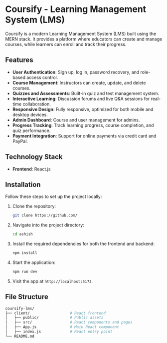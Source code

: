 # Coursify - Learning Management System (LMS)

Coursify is a modern Learning Management System (LMS) built using the MERN stack. It provides a platform where educators can create and manage courses, while learners can enroll and track their progress.

## Features

- **User Authentication**: Sign up, log in, password recovery, and role-based access control.
- **Course Management**: Instructors can create, update, and delete courses.
- **Quizzes and Assessments**: Built-in quiz and test management system.
- **Interactive Learning**: Discussion forums and live Q&A sessions for real-time collaboration.
- **Responsive Design**: Fully responsive, optimized for both mobile and desktop devices.
- **Admin Dashboard**: Course and user management for admins.
- **Progress Tracking**: Track learning progress, course completion, and quiz performance.
- **Payment Integration**: Support for online payments via credit card and PayPal.

## Technology Stack

- **Frontend**: React.js

## Installation

Follow these steps to set up the project locally:

1. Clone the repository:
    ```bash
    git clone https://github.com/
    ```

2. Navigate into the project directory:
    ```bash
    cd ashish
    ```

3. Install the required dependencies for both the frontend and backend:
    ```bash
    npm install
    ```


4. Start the application:
    ```bash
    npm run dev
    ```

5. Visit the app at `http://localhost:5173`.

## File Structure

```bash
coursify-lms/
├── client/                  # React frontend
│   ├── public/              # Public assets
│   ├── src/                 # React components and pages
│   ├── App.js               # Main React component
│   ├── index.js             # React entry point
└── README.md
